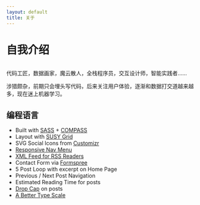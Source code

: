 ```yaml
---
layout: default
title: 关于
---
```


<div class="post">
	<h1 class="pageTitle">自我介绍</h1>
	<img src="{{ '/assets/img/maldives.jpg' | prepend: site.baseurl }}" alt=""> 
	<p class="intro">代码工匠，数据画家，魔云散人，全栈程序员，交互设计师，智能实践者……</p>
	<p>涉猎颇杂，前期只会埋头写代码，后来关注用户体验，逐渐和数据打交道越来越多，现在迷上机器学习。</p>
	<h2>编程语言</h2>
	<ul>
		<li>Built with <a href="http://sass-lang.com/">SASS</a> + <a href="http://compass-style.org/">COMPASS</a></li>
  		<li>Layout with <a href="http://susy.oddbird.net/">SUSY Grid</a></li>
  		<li>SVG Social Icons from <a href="http://customizr.net/icons/">Customizr</a></li>
  		<li><a href="http://responsive-nav.com/">Responsive Nav Menu</a></li>
  		<li><a href="https://github.com/snaptortoise/jekyll-rss-feeds">XML Feed for RSS Readers</a></li>
  		<li>Contact Form via <a href="http://formspree.io/">Formspree</a></li>
      <li>5 Post Loop with excerpt on Home Page</li>
  		<li>Previous / Next Post Navigation</li>
      <li>Estimated Reading Time for posts</li>
  		<li><a href="https://github.com/adobe-webplatform/dropcap.js">Drop Cap</a> on posts</li>
  		<li><a href="http://typecast.com/blog/a-more-modern-scale-for-web-typography">A Better Type Scale</a></li>
  	</ul>
</div>
